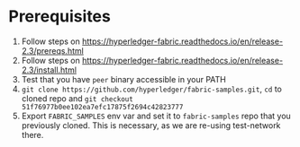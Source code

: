 # Prerequisites

1. Follow steps on https://hyperledger-fabric.readthedocs.io/en/release-2.3/prereqs.html
2. Follow steps on https://hyperledger-fabric.readthedocs.io/en/release-2.3/install.html
3. Test that you have ```peer``` binary accessible in your PATH
4. ```git clone https://github.com/hyperledger/fabric-samples.git```, ```cd``` to cloned repo and ```git checkout 51f76977b0ee102ea7efc17875f2694c42823777```   
5. Export ```FABRIC_SAMPLES``` env var and set it to ```fabric-samples``` repo that you previously cloned. This is necessary, as we are re-using test-network there.
